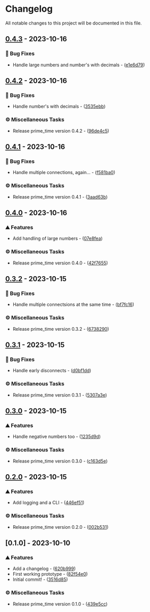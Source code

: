 # Changelog

All notable changes to this project will be documented in this file.

## [0.4.3](https://github.com/orhun/git-cliff/compare/v0.4.2..0.4.3) - 2023-10-16

### 🐛 Bug Fixes

- Handle large numbers and number's with decimals - ([e1e6d79](https://github.com/orhun/git-cliff/commit/e1e6d79655cb1446e5923c268e05a21308b97bc7))

## [0.4.2](https://github.com/orhun/git-cliff/compare/v0.4.1..v0.4.2) - 2023-10-16

### 🐛 Bug Fixes

- Handle number's with decimals - ([3535ebb](https://github.com/orhun/git-cliff/commit/3535ebb75f92e1771f489a67fd20fa4d3c812d41))

### ⚙️ Miscellaneous Tasks

- Release prime_time version 0.4.2 - ([96de4c5](https://github.com/orhun/git-cliff/commit/96de4c55d4a647d153968008b430f99e33959697))

## [0.4.1](https://github.com/orhun/git-cliff/compare/v0.4.0..v0.4.1) - 2023-10-16

### 🐛 Bug Fixes

- Handle multiple connections, again... - ([f581ba0](https://github.com/orhun/git-cliff/commit/f581ba07e34e58897f3fb040be6e1bff3eeace90))

### ⚙️ Miscellaneous Tasks

- Release prime_time version 0.4.1 - ([3aad63b](https://github.com/orhun/git-cliff/commit/3aad63bbad924808c1555c3b6055d4ac583e07db))

## [0.4.0](https://github.com/orhun/git-cliff/compare/v0.3.2..v0.4.0) - 2023-10-16

### ⛰️  Features

- Add handling of large numbers - ([07e8fea](https://github.com/orhun/git-cliff/commit/07e8fea66f94b75c9254422aa4405d87d10da9dc))

### ⚙️ Miscellaneous Tasks

- Release prime_time version 0.4.0 - ([42f7655](https://github.com/orhun/git-cliff/commit/42f7655bf19c8f11ff758b5f37d596f7b37e9b4e))

## [0.3.2](https://github.com/orhun/git-cliff/compare/v0.3.1..v0.3.2) - 2023-10-15

### 🐛 Bug Fixes

- Handle multiple connectsions at the same time - ([bf7fc16](https://github.com/orhun/git-cliff/commit/bf7fc169b8b73fc4830d2c373de3fdb04af62014))

### ⚙️ Miscellaneous Tasks

- Release prime_time version 0.3.2 - ([6738290](https://github.com/orhun/git-cliff/commit/67382902458768fa119a129f3552e43db4bfa9dd))

## [0.3.1](https://github.com/orhun/git-cliff/compare/v0.3.0..v0.3.1) - 2023-10-15

### 🐛 Bug Fixes

- Handle early disconnects - ([d0bf1dd](https://github.com/orhun/git-cliff/commit/d0bf1dd14eaffe911e659f32a4315b64a2179c8c))

### ⚙️ Miscellaneous Tasks

- Release prime_time version 0.3.1 - ([5307a3e](https://github.com/orhun/git-cliff/commit/5307a3e13c3fd6abb0b3f2eb7565572d37946552))

## [0.3.0](https://github.com/orhun/git-cliff/compare/v0.2.0..v0.3.0) - 2023-10-15

### ⛰️  Features

- Handle negative numbers too - ([1235d9d](https://github.com/orhun/git-cliff/commit/1235d9d0cd56f840b6074e151ca770fb5effa53d))

### ⚙️ Miscellaneous Tasks

- Release prime_time version 0.3.0 - ([c163d5e](https://github.com/orhun/git-cliff/commit/c163d5e0b11c84150ac9dff3431a29441283c6d1))

## [0.2.0](https://github.com/orhun/git-cliff/compare/v0.1.0..v0.2.0) - 2023-10-15

### ⛰️  Features

- Add logging and a CLI - ([446ef51](https://github.com/orhun/git-cliff/commit/446ef516b27c224f879e89dd04b923bc76439980))

### ⚙️ Miscellaneous Tasks

- Release prime_time version 0.2.0 - ([002b531](https://github.com/orhun/git-cliff/commit/002b531fe01582deea52ddaad3da5d5855468338))

## [0.1.0] - 2023-10-10

### ⛰️  Features

- Add a changelog - ([620b999](https://github.com/orhun/git-cliff/commit/620b9992b3b048dc1dcbfbd9ff4af31b83243713))
- First working prototype - ([82f54e0](https://github.com/orhun/git-cliff/commit/82f54e095060d4736fa315d12c3673e37e790bc5))
- Initial commit! - ([3516d85](https://github.com/orhun/git-cliff/commit/3516d85698ff844e7a7397d04299994aa33606e4))

### ⚙️ Miscellaneous Tasks

- Release prime_time version 0.1.0 - ([439e5cc](https://github.com/orhun/git-cliff/commit/439e5cc1c58b9612c35a3fc544dc787d3d9ba378))

<!-- generated by git-cliff -->
